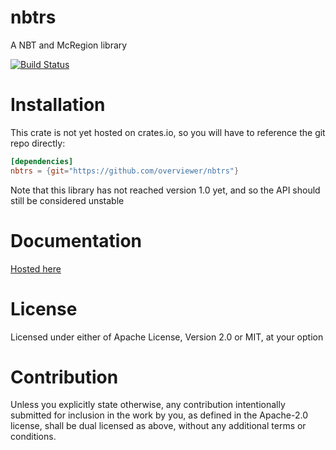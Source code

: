 # nbtrs

A NBT and McRegion library

[![Build Status](https://travis-ci.org/overviewer/nbtrs.svg?branch=master)](https://travis-ci.org/overviewer/nbtrs)

# Installation

This crate is not yet hosted on crates.io, so you will have to reference the git repo directly:

```toml
[dependencies]
nbtrs = {git="https://github.com/overviewer/nbtrs"}
```

Note that this library has not reached version 1.0 yet, and so the API should still be considered unstable

# Documentation

[Hosted here](http://overviewer.github.io/nbtrs/doc/0.1/nbtrs/index.html)

# License

Licensed under either of Apache License, Version 2.0 or MIT, at your option

# Contribution

Unless you explicitly state otherwise, any contribution intentionally submitted for inclusion in the work by you, as defined in the Apache-2.0 license, shall be dual licensed as above, without any additional terms or conditions.
